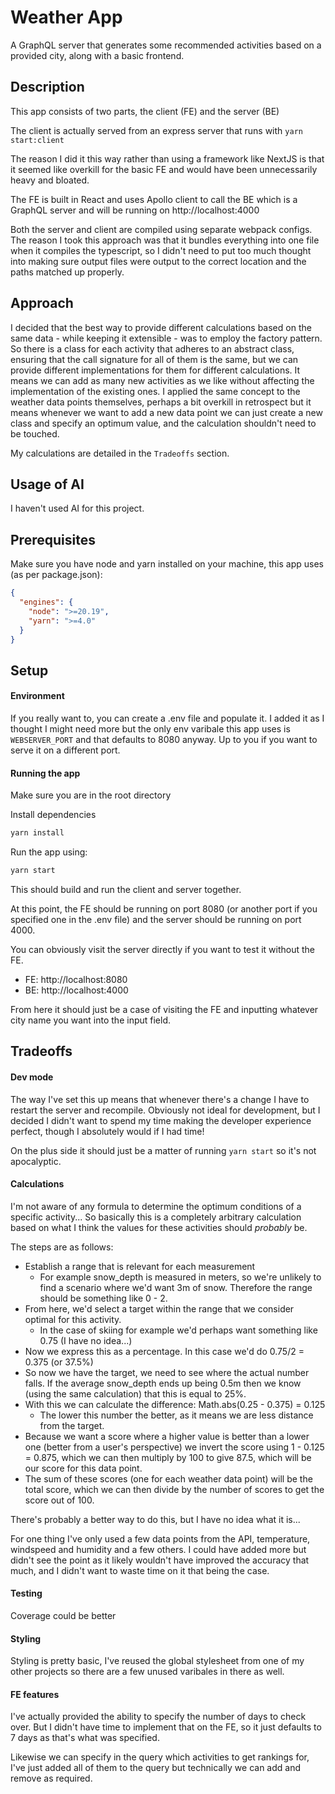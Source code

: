 # Weather App

A GraphQL server that generates some recommended activities based on a provided city, along with a basic frontend.

## Description

This app consists of two parts, the client (FE) and the server (BE)

The client is actually served from an express server that runs with `yarn start:client`

The reason I did it this way rather than using a framework like NextJS is that it seemed like overkill for the basic FE and would have been unnecessarily heavy and bloated.

The FE is built in React and uses Apollo client to call the BE which is a GraphQL server and will be running on http://localhost:4000

Both the server and client are compiled using separate webpack configs. The reason I took this approach was that it bundles everything into one file when it compiles the typescript, so I didn't need to put too much thought into making sure output files were output to the correct location and the paths matched up properly.

## Approach

I decided that the best way to provide different calculations based on the same data - while keeping it extensible - was to employ the factory pattern. So there is a class for each activity that adheres to an abstract class, ensuring that the call signature for all of them is the same, but we can provide different implementations for them for different calculations. It means we can add as many new activities as we like without affecting the implementation of the existing ones. I applied the same concept to the weather data points themselves, perhaps a bit overkill in retrospect but it means whenever we want to add a new data point we can just create a new class and specify an optimum value, and the calculation shouldn't need to be touched.

My calculations are detailed in the `Tradeoffs` section.

## Usage of AI

I haven't used AI for this project.

## Prerequisites

Make sure you have node and yarn installed on your machine, this app uses (as per package.json):

```json
{
  "engines": {
    "node": ">=20.19",
    "yarn": ">=4.0"
  }
}
```

## Setup

#### Environment

If you really want to, you can create a .env file and populate it. I added it as I thought I might need more but the only env varibale this app uses is `WEBSERVER_PORT` and that defaults to 8080 anyway. Up to you if you want to serve it on a different port.

#### Running the app

Make sure you are in the root directory

Install dependencies

```sh
yarn install
```

Run the app using:

```sh
yarn start
```

This should build and run the client and server together.

At this point, the FE should be running on port 8080 (or another port if you specified one in the .env file) and the server should be running on port 4000.

You can obviously visit the server directly if you want to test it without the FE.

- FE: http://localhost:8080
- BE: http://localhost:4000

From here it should just be a case of visiting the FE and inputting whatever city name you want into the input field.

## Tradeoffs

#### Dev mode

The way I've set this up means that whenever there's a change I have to restart the server and recompile. Obviously not ideal for development, but I decided I didn't want to spend my time making the developer experience perfect, though I absolutely would if I had time!

On the plus side it should just be a matter of running `yarn start` so it's not apocalyptic.

#### Calculations

I'm not aware of any formula to determine the optimum conditions of a specific activity...
So basically this is a completely arbitrary calculation based on what I think the values for these activities should _probably_ be.

The steps are as follows:

- Establish a range that is relevant for each measurement
  - For example snow_depth is measured in meters, so we're unlikely to find a scenario where we'd want 3m of snow. Therefore the range should be something like 0 - 2.
- From here, we'd select a target within the range that we consider optimal for this activity.
  - In the case of skiing for example we'd perhaps want something like 0.75 (I have no idea...)
- Now we express this as a percentage. In this case we'd do 0.75/2 = 0.375 (or 37.5%)
- So now we have the target, we need to see where the actual number falls. If the average snow_depth ends up being 0.5m then we know (using the same calculation) that this is equal to 25%.
- With this we can calculate the difference: Math.abs(0.25 - 0.375) = 0.125
  - The lower this number the better, as it means we are less distance from the target.
- Because we want a score where a higher value is better than a lower one (better from a user's perspective) we invert the score using 1 - 0.125 = 0.875, which we can then multiply by 100 to give 87.5, which will be our score for this data point.
- The sum of these scores (one for each weather data point) will be the total score, which we can then divide by the number of scores to get the score out of 100.

There's probably a better way to do this, but I have no idea what it is...

For one thing I've only used a few data points from the API, temperature, windspeed and humidity and a few others. I could have added more but didn't see the point as it likely wouldn't have improved the accuracy that much, and I didn't want to waste time on it that being the case.

#### Testing

Coverage could be better

#### Styling

Styling is pretty basic, I've reused the global stylesheet from one of my other projects so there are a few unused varibales in there as well.

#### FE features

I've actually provided the ability to specify the number of days to check over. But I didn't have time to implement that on the FE, so it just defaults to 7 days as that's what was specified.

Likewise we can specify in the query which activities to get rankings for, I've just added all of them to the query but technically we can add and remove as required.
